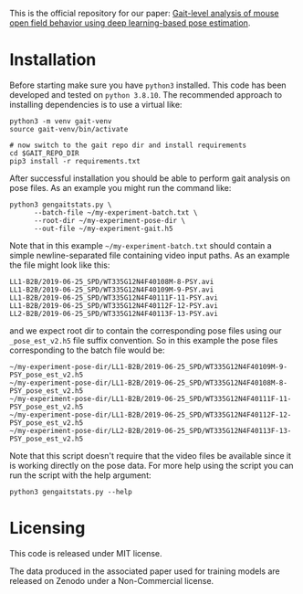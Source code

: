 This is the official repository for our paper:
[Gait-level analysis of mouse open field behavior using deep learning-based pose estimation](https://doi.org/10.1101/2020.12.29.424780).

# Installation

Before starting make sure you have `python3` installed. This code has been developed and tested on `python 3.8.10`. The recommended approach to installing dependencies is to use a virtual like:

    python3 -m venv gait-venv
    source gait-venv/bin/activate

    # now switch to the gait repo dir and install requirements
    cd $GAIT_REPO_DIR
    pip3 install -r requirements.txt

After successful installation you should be able to perform gait analysis on pose files. As an example you might run the command like:

    python3 gengaitstats.py \
          --batch-file ~/my-experiment-batch.txt \
          --root-dir ~/my-experiment-pose-dir \
          --out-file ~/my-experiment-gait.h5

Note that in this example `~/my-experiment-batch.txt` should contain a simple newline-separated file containing video input paths. As an example the file might look like this:

    LL1-B2B/2019-06-25_SPD/WT335G12N4F40108M-8-PSY.avi
    LL1-B2B/2019-06-25_SPD/WT335G12N4F40109M-9-PSY.avi
    LL1-B2B/2019-06-25_SPD/WT335G12N4F40111F-11-PSY.avi
    LL1-B2B/2019-06-25_SPD/WT335G12N4F40112F-12-PSY.avi
    LL2-B2B/2019-06-25_SPD/WT335G12N4F40113F-13-PSY.avi

and we expect root dir to contain the corresponding pose files using our `_pose_est_v2.h5` file suffix convention. So in this example the pose files corresponding to the batch file would be:

    ~/my-experiment-pose-dir/LL1-B2B/2019-06-25_SPD/WT335G12N4F40109M-9-PSY_pose_est_v2.h5
    ~/my-experiment-pose-dir/LL1-B2B/2019-06-25_SPD/WT335G12N4F40108M-8-PSY_pose_est_v2.h5
    ~/my-experiment-pose-dir/LL1-B2B/2019-06-25_SPD/WT335G12N4F40111F-11-PSY_pose_est_v2.h5
    ~/my-experiment-pose-dir/LL1-B2B/2019-06-25_SPD/WT335G12N4F40112F-12-PSY_pose_est_v2.h5
    ~/my-experiment-pose-dir/LL2-B2B/2019-06-25_SPD/WT335G12N4F40113F-13-PSY_pose_est_v2.h5

Note that this script doesn't require that the video files be available since it is working directly on the pose data. For more help using the script you can run the script with the help argument:

    python3 gengaitstats.py --help

# Licensing

This code is released under MIT license.

The data produced in the associated paper used for training models are released on Zenodo under a Non-Commercial license.
